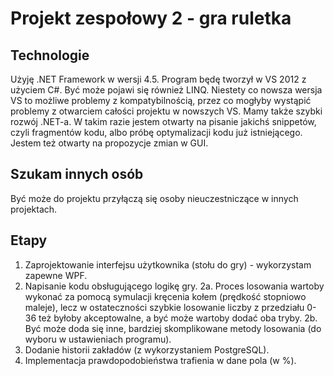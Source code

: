 # Projekt zespołowy 2 - gra ruletka

## Technologie
Użyję .NET Framework w wersji 4.5. Program będę tworzył w VS 2012 z użyciem C#. Być może pojawi się również LINQ. Niestety co nowsza wersja VS to możliwe problemy z kompatybilnością, przez co mogłyby wystąpić problemy z otwarciem całości projektu w nowszych VS. Mamy także szybki rozwój .NET-a. W takim razie jestem otwarty na pisanie jakichś snippetów, czyli fragmentów kodu, albo próbę optymalizacji kodu już istniejącego. Jestem też otwarty na propozycje zmian w GUI.

## Szukam innych osób
Być może do projektu przyłączą się osoby nieuczestniczące w innych projektach.

## Etapy
1. Zaprojektowanie interfejsu użytkownika (stołu do gry) - wykorzystam zapewne WPF.
2. Napisanie kodu obsługującego logikę gry.
2a. Proces losowania wartoby wykonać za pomocą symulacji kręcenia kołem (prędkość stopniowo maleje), lecz w ostateczności szybkie losowanie liczby z przedziału 0-36 też byłoby akceptowalne, a być może wartoby dodać oba tryby.
2b. Być może doda się inne, bardziej skomplikowane metody losowania (do wyboru w ustawieniach programu).
3. Dodanie historii zakładów (z wykorzystaniem PostgreSQL).
4. Implementacja prawdopodobieństwa trafienia w dane pola (w %).